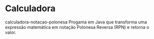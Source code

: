 # Calculadora
calculadora-notacao-polonesa
Progama em Java que transforma uma expressão matemática em notação Polonesa Reversa (RPN) e retorna o valor.
